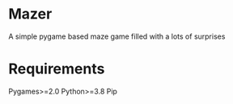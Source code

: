 # Mazer

A simple pygame based maze game filled with a lots of surprises

# Requirements

Pygames>=2.0
Python>=3.8
Pip
